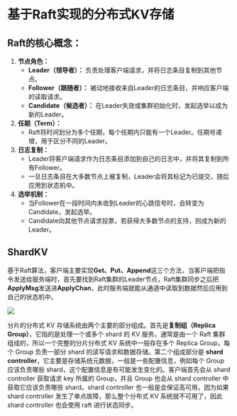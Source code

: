 # 基于Raft实现的分布式KV存储



## **Raft的核心概念：**

1. **节点角色：**
   - **Leader（领导者）：** 负责处理客户端请求，并将日志条目复制到其他节点。
   - **Follower（跟随者）：** 被动地接收来自Leader的日志条目，并响应客户端的读取请求。
   - **Candidate（候选者）：** 在Leader失效或集群初始化时，发起选举以成为新的Leader。
2. **任期（Term）：**
   - Raft将时间划分为多个任期，每个任期内只能有一个Leader。任期号递增，用于区分不同的Leader。
3. **日志复制：**
   - Leader将客户端请求作为日志条目添加到自己的日志中，并将其复制到所有Follower。
   - 一旦日志条目在大多数节点上被复制，Leader会将其标记为已提交，随后应用到状态机中。
4. **选举机制：**
   - 当Follower在一段时间内未收到Leader的心跳信号时，会转变为Candidate，发起选举。
   - Candidate向其他节点请求投票，若获得大多数节点的支持，则成为新的Leader。

## ShardKV

基于Raft算法，客户端主要实现**Get、Put、Append**这三个方法，当客户端把指令发送给服务端时，首先要找到Raft集群的Leader节点，Raft集群同步之后把**ApplyMsg**发送进**ApplyChan**，此时服务端就能从通道中读取到数据然后应用到自己的状态机中。

![](asserts\shardkv.png)

分片的分布式 KV 存储系统由两个主要的部分组成。首先是**复制组（Replica Group）**，它指的是处理一个或多个 shard 的 KV 服务，通常是由一个 Raft 集群组成的，所以一个完整的分片分布式 KV 系统中一般存在多个 Replica Group，每个 Group 负责一部分 shard 的读写请求和数据存储。第二个组成部分是 **shard controller**，它主要是存储系统元数据，一般是一些配置信息，例如每个 Group 应该负责哪些 shard，这个配置信息是有可能发生变化的。客户端首先会从 shard controller 获取请求 key 所属的 Group，并且 Group 也会从 shard controller 中获取它应该负责哪些 shard。shard controller 也一般是会保证高可用，因为如果 shard controller 发生了单点故障，那么整个分布式 KV 系统就不可用了，因此 shard controller 也会使用 raft 进行状态同步。
